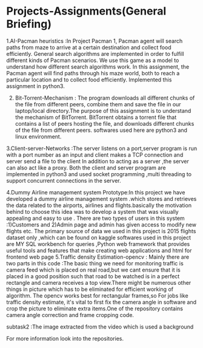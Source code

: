 # Projects-Assignments(General Briefing)
1.AI-Pacman heuristics :In Project Pacman 1, Pacman agent will search paths from maze
                         to arrive at a certain destination and collect food efficiently. General search algorithms are implemented in order to fulfill different kinds of Pacman scenarios.
                         We use this game as a model to understand how different search algorithms work. In this assignment, the Pacman agent will find paths through his maze world, both to reach a particular location and to collect food efficiently.
                         Implemented this assignment in python3.
  
  
2. Bit-Torrent-Mechanism : The program downloads all different chunks of the file from different peers, combine them and save the file in our laptop/local                            directory.The purpose of this assignment is to understand the mechanism of BitTorrent.
                           BitTorrent obtains a torrent file that contains a list of peers hosting the file, and downloads different chunks of the file                                from different peers. softwares used here are python3 and linux environment.


3.Client-server-Networks :The server listens on a port,server program is run with a port number as an input and client makes a TCP connection and server send a file to the client
                          In addition to acting as a server ,the server can also act like a proxy. Both the client and server program are implemented in python3 and used socket programming ,multi threading
                          to support concurrent connections in the server.
                          
4.Dummy Airline management system Prototype:In this project we have developed a dummy airline management system .which stores and retrieves the data related to the airports, airlines and flights.basically
                                            the motivation behind to choose this idea was to develop a system that was visually appealing and easy to use .
                                            There are two types of users in this system :1)Customers and 2)Admin page and admin has given access to modify new flights etc.
                                            The primary source of data we used in this project is 2015 flights dataset only ,which can be found on kaggle
                                            softwares used in this project are MY SQL workbench for queries ,Python web framework that provides useful tools and features that make creating web applications and html for frontend web page
5.Traffic density Estimation-opencv : Mainly there are two parts in this code :The basic thing we need for monitoring traffic is camera feed which is placed on real road,but we cant ensure that it is placed in a good position such that road to be watched is in a perfect rectangle and camera receives a top view.There might be numerous other things in picture which has to be eliminated for efficient working of algorithm. The opencv works best for rectangular frames,so For jobs like traffic density estimate, it's vital to first fix the camera angle in software and crop the picture to eliminate extra items.One of the repository contains camera angle correction and frame cropping code.


subtask2 :The image extracted from the video which is used a background

For more information look into the repositories.
